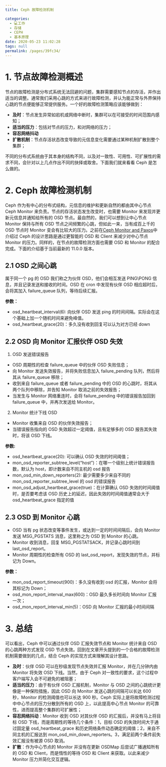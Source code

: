 ```yaml
---
title: Ceph 故障检测机制

categories: 
  - 💻工作
  - 存储
  - CEPH
  - 基本原理
date: 2020-05-23 11:02:28
tags: null
permalink: /pages/39fc34/
---
```

# 1\. 节点故障检测概述

节点的故障检测是分布式系统无法回避的问题，集群需要感知节点的存活，并作出适当的调整。通常我们采用心跳的方式来进行故障检测，并认为能正常与外界保持心跳的节点便能够正常提供服务。一个好的故障检测策略应该能够做到：

*   **及时**：节点发生异常如宕机或网络中断时，集群可以在可接受的时间范围内感知；
*   **适当的压力**：包括对节点的压力，和对网络的压力；
*   **容忍网络抖动**
*   **扩散机制**：节点存活状态改变导致的元信息变化需要通过某种机制扩散到整个集群；

不同的分布式系统由于其本身的结构不同，以及对一致性、可用性、可扩展性的需求不同，会针对以上几点作出不同的抉择或取舍。下面我们就来看看 Ceph 是怎么做的。

# 2\. Ceph 故障检测机制

Ceph 作为有中心的分布式结构，元信息的维护和更新自然的都由其中心节点 Ceph Monitor 来负责。节点的存活状态发生改变时，也需要 Monitor 来发现并更新元信息并通知给所有的 OSD 节点。最自然的，我们可以想到让中心节点 Monitor 保持与所有 OSD 节点之间频繁的心跳，但如此一来，当有成百上千的 OSD 节点时 Monitor 变会有比较大的压力。之前在[Ceph Monitor and Paxos](http://catkang.github.io/2016/07/17/ceph-monitor-and-paxos.html)中介绍过 Ceph 的设计思路是通过更智能的 OSD 和 Client 来减少对中心节点 Monitor 的压力。同样的，在节点的故障检测方面也需要 OSD 和 Monitor 的配合完成。下面的介绍基于当前最新的 11.0.0 版本。

## **2.1 OSD 之间心跳**

属于同一个 pg 的 OSD 我们称之为伙伴 OSD，他们会相互发送 PING\PONG 信息，并且记录发送和接收的时间。OSD 在 cron 中发现有伙伴 OSD 相应超时后，会将其加入 failure_queue 队列，等待后续汇报。

**参数：**
 - osd_heartbeat_interval(6): 向伙伴 OSD 发送 ping 的时间间隔。实际会在这个基础上加一个随机时间来避免峰值。
 - osd_heartbeat_grace(20)：多久没有收到回复可以认为对方已经 down

## 2.2 OSD 向 Monitor 汇报伙伴 OSD 失效
1. OSD 发送错误报告
 - OSD 周期性的检查 failure_queue 中的伙伴 OSD 失败信息；
 - 向 Monitor 发送失效报告，并将失败信息加入 failure_pending 队列，然后将其从 failure_queue 移除；
 - 收到来自 failure_queue 或者 failure_pending 中的 OSD 的心跳时，将其从两个队列中移除，并告知 Monitor 取消之前的失效报告；
 - 当发生与 Monitor 网络重连时，会将 failure_pending 中的错误报告加回到 failure_queue 中，并再次发送给 Monitor。

2. Monitor 统计下线 OSD
 - Monitor 收集来自 OSD 的伙伴失效报告；
 - 当错误报告指向的 OSD 失效超过一定阈值，且有足够多的 OSD 报告其失效时，将该 OSD 下线。

**参数:**
 - osd_heartbeat_grace(20): 可以确认 OSD 失效的时间阈值；
 - mon_osd_reporter_subtree_level(“host”)：在哪一个级别上统计错误报告数，默认为 host，即计数来自不同主机的 osd 报告
 - mon_osd_min_down_reporters(2): 最少需要多少来自不同的 mon_osd_reporter_subtree_level 的 osd 的错误报告
 - mon_osd_adjust_heartbeat_grace(true)：在计算确认 OSD 失效的时间阈值时，是否要考虑该 OSD 历史上的延迟，因此失效的时间阈值通常会大于 osd_heartbeat_grace 指定的值

## 2.3 OSD 到 Monitor 心跳
 - OSD 当有 pg 状态改变等事件发生，或达到一定的时间间隔后，会向 Monitor 发送 MSG_PGSTATS 消息，这里称之为 OSD 到 Monitor 的心跳。
 - Monitor 收到消息，回复 MSG_PGSTATSACK，并记录心跳时间到 last_osd_report。
 - Monitor 周期性的检查所有 OSD 的 last_osd_report，发现失效的节点，并标记为 Down。

**参数：**
 - mon_osd_report_timeout(900)：多久没有收到 osd 的汇报，Monitor 会将其标记为 Down；
 - osd_mon_report_interval_max(600)：OSD 最久多长时间向 Monitor 汇报一次；
 - osd_mon_report_interval_min(5)：OSD 向 Monitor 汇报的最小时间间隔

# 3. 总结
可以看出，Ceph 中可以通过伙伴 OSD 汇报失效节点和 Monitor 统计来自 OSD 的心跳两种方式发现 OSD 节点失效。回到在文章开头提到的一个合格的故障检测机制需要做到的几点，结合 Ceph 的实现方式来理解其设计思路。

 - **及时**：伙伴 OSD 可以在秒级发现节点失效并汇报 Monitor，并在几分钟内由 Monitor 将失效 OSD 下线。当然，由于 Ceph 对一致性的要求，这个过程中客户端写入会不可避免的被阻塞；
 - **适当的压力**：由于有伙伴 OSD 汇报机制，Monitor 与 OSD 之间的心跳统计更像是一种保险措施，因此 OSD 向 Monitor 发送心跳的间隔可以长达 600 秒，Monitor 的检测阈值也可以长达 900 秒。Ceph 实际上是将故障检测过程中中心节点的压力分散到所有的 OSD 上，以此提高中心节点 Monitor 的可靠性，进而提高整个集群的可扩展性；
 - **容忍网络抖动**：Monitor 收到 OSD 对其伙伴 OSD 的汇报后，并没有马上将目标 OSD 下线，而是周期性的等待几个条件：1，目标 OSD 的失效时间大于通过固定量 osd_heartbeat_grace 和历史网络条件动态确定的阈值；2，来自不同主机的汇报达到 mon_osd_min_down_reporters。3，满足前两个条件前失效汇报没有被源 OSD 取消。
 - **扩散**：作为中心节点的 Monitor 并没有在更新 OSDMap 后尝试广播通知所有的 OSD 和 Client，而是惰性的等待 OSD 和 Client 来获取。以此来减少 Monitor 压力并简化交互逻辑。
